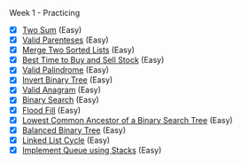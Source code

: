 Week 1 - Practicing

- [x] [Two Sum](https://leetcode.com/problems/two-sum) (Easy)
- [x] [Valid Parenteses](https://leetcode.com/problems/valid-parentheses) (Easy)
- [x] [Merge Two Sorted Lists](https://leetcode.com/problems/merge-two-sorted-lists) (Easy)
- [x] [Best Time to Buy and Sell Stock](https://leetcode.com/problems/best-time-to-buy-and-sell-stock) (Easy)
- [x] [Valid Palindrome](https://leetcode.com/problems/valid-palindrome) (Easy)
- [x] [Invert Binary Tree](https://leetcode.com/problems/invert-binary-tree) (Easy)
- [x] [Valid Anagram](https://leetcode.com/problems/valid-anagram) (Easy)
- [x] [Binary Search](https://leetcode.com/problems/binary-search) (Easy)
- [x] [Flood Fill](https://leetcode.com/problems/flood-fill) (Easy)
- [x] [Lowest Common Ancestor of a Binary Search Tree](https://leetcode.com/problems/lowest-common-ancestor-of-a-binary-search-tree) (Easy)
- [x] [Balanced Binary Tree](https://leetcode.com/problems/balanced-binary-tree) (Easy)
- [x] [Linked List Cycle](https://leetcode.com/problems/linked-list-cycle) (Easy)
- [x] [Implement Queue using Stacks](https://leetcode.com/problems/implement-queue-using-stacks) (Easy)

